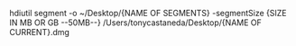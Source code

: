 hdiutil segment -o ~/Desktop/{NAME OF SEGMENTS} -segmentSize {SIZE IN MB OR GB --50MB--} /Users/tonycastaneda/Desktop/{NAME OF CURRENT}.dmg
